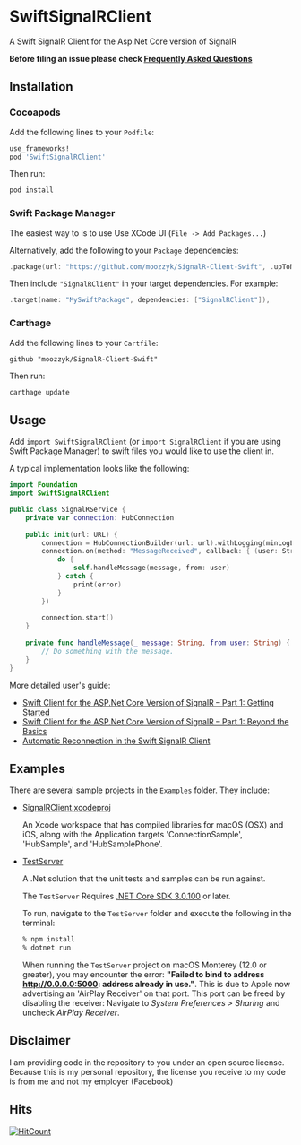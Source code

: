 # SwiftSignalRClient

A Swift SignalR Client for the Asp.Net Core version of SignalR

**Before filing an issue please check [Frequently Asked Questions](https://github.com/moozzyk/SignalR-Client-Swift/wiki/Frequently-Asked-Questions)**

## Installation

### Cocoapods

Add the following lines to your `Podfile`:

```ruby
use_frameworks!
pod 'SwiftSignalRClient'
```

Then run:
```sh
pod install
```

### Swift Package Manager

The easiest way to is to use Use XCode UI (`File -> Add Packages...`) 

Alternatively, add the following to your `Package` dependencies:

```swift
.package(url: "https://github.com/moozzyk/SignalR-Client-Swift", .upToNextMinor(from: "0.9.0")),
```

Then include `"SignalRClient"` in your target dependencies. For example:

```swift
.target(name: "MySwiftPackage", dependencies: ["SignalRClient"]),
```

### Carthage

Add the following lines to your `Cartfile`:

```
github "moozzyk/SignalR-Client-Swift"
```

Then run:
```sh
carthage update
```

## Usage

Add `import SwiftSignalRClient` (or `import SignalRClient` if you are using Swift Package Manager) to swift files you would like to use the client in.

A typical implementation looks like the following:

```swift
import Foundation
import SwiftSignalRClient

public class SignalRService {
    private var connection: HubConnection
    
    public init(url: URL) {
        connection = HubConnectionBuilder(url: url).withLogging(minLogLevel: .error).build()
        connection.on(method: "MessageReceived", callback: { (user: String, message: String) in
            do {
                self.handleMessage(message, from: user)
            } catch {
                print(error)
            }
        })
        
        connection.start()
    }
    
    private func handleMessage(_ message: String, from user: String) {
        // Do something with the message.
    }
}
```

More detailed user's guide:
 - [Swift Client for the ASP.Net Core Version of SignalR – Part 1: Getting Started](https://blog.3d-logic.com/2019/07/28/swift-client-for-the-asp-net-core-version-of-signalr-part-1-getting-started/)
 - [Swift Client for the ASP.Net Core Version of SignalR – Part 1: Beyond the Basics](https://blog.3d-logic.com/2019/08/01/swift-client-for-the-asp-net-core-version-of-signalr-part-2-beyond-the-basics/)
 - [Automatic Reconnection in the Swift SignalR Client](https://blog.3d-logic.com/2020/06/28/automatic-reconnection-in-the-swift-signalr-client/)
 
## Examples

There are several sample projects in the `Examples` folder. They include:

  - [SignalRClient.xcodeproj](Examples/)
    
    An Xcode workspace that has compiled libraries for macOS (OSX) and iOS, along with the Application targets 'ConnectionSample', 'HubSample', and 'HubSamplePhone'.
    
  - [TestServer](Examples/TestServer)
    
    A .Net solution that the unit tests and samples can be run against.
    
    The `TestServer` Requires [.NET Core SDK 3.0.100](https://www.microsoft.com/net/download/dotnet-core/sdk-3.0.100) or later.
    
    To run, navigate to the `TestServer` folder and execute the following in the terminal:
    
    ```sh
    % npm install
    % dotnet run
    ```
    
    When running the `TestServer` project on macOS Monterey (12.0 or greater), you may encounter the error: 
    **"Failed to bind to address http://0.0.0.0:5000: address already in use."**. This is due to Apple now advertising an 'AirPlay Receiver' on that port.
    This port can be freed by disabling the receiver: Navigate to _System Preferences > Sharing_ and uncheck _AirPlay Receiver_.

## Disclaimer

I am providing code in the repository to you under an open source license. Because this is my personal repository, the license you receive to my code is from me 
and not my employer (Facebook)

## Hits
[![HitCount](http://hits.dwyl.com/moozzyk/Signalr-Client-Swift.svg)](http://hits.dwyl.com/moozzyk/Signalr-Client-Swift)
